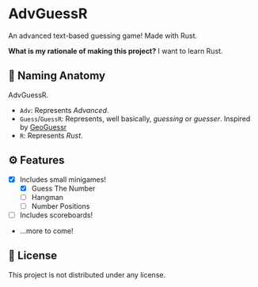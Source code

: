  # AdvGuessR

An advanced text-based guessing game! Made with Rust.

**What is my rationale of making this project?** I want to learn Rust.

## 👃 Naming Anatomy

AdvGuessR.

- `Adv`: Represents *Advanced*.
- `Guess`/`GuessR`: Represents, well basically, *guessing* or *guesser*. Inspired by [GeoGuessr](https://geoguessr.com)
- `R`: Represents *Rust*.

## ⚙️ Features

- [x] Includes small minigames!
  - [x] Guess The Number
  - [ ] Hangman
  - [ ] Number Positions
- [ ] Includes scoreboards!
- ...more to come!

## 📜 License

This project is not distributed under any license.